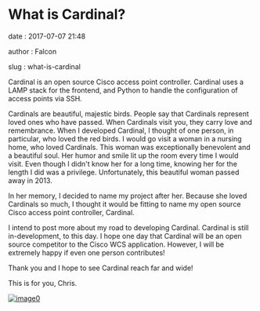 What is Cardinal?
=================

date
:   2017-07-07 21:48

author
:   Falcon

slug
:   what-is-cardinal

Cardinal is an open source Cisco access point controller. Cardinal uses
a LAMP stack for the frontend, and Python to handle the configuration of
access points via SSH.

Cardinals are beautiful, majestic birds. People say that Cardinals
represent loved ones who have passed. When Cardinals visit you, they
carry love and remembrance. When I developed Cardinal, I thought of one
person, in particular, who loved the red birds. I would go visit a woman
in a nursing home, who loved Cardinals. This woman was exceptionally
benevolent and a beautiful soul. Her humor and smile lit up the room
every time I would visit. Even though I didn't know her for a long time,
knowing her for the length I did was a privilege. Unfortunately, this
beautiful woman passed away in 2013.

In her memory, I decided to name my project after her. Because she loved
Cardinals so much, I thought it would be fitting to name my open source
Cisco access point controller, Cardinal.

I intend to post more about my road to developing Cardinal. Cardinal is
still in-development, to this day. I hope one day that Cardinal will be
an open source competitor to the Cisco WCS application. However, I will
be extremely happy if even one person contributes!

Thank you and I hope to see Cardinal reach far and wide!

This is for you, Chris.

[![image0](http://cardinal.mcclunetechnologies.net/wp-content/uploads/2017/06/cardinal-150253_960_720-250x300.png)](http://cardinal.mcclunetechnologies.net/home/cardinal-150253_960_720-2/)
